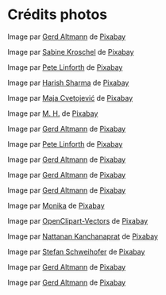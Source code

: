 # Crédits photos

Image par <a href="https://pixabay.com/fr/users/geralt-9301/?utm_source=link-attribution&amp;utm_medium=referral&amp;utm_campaign=image&amp;utm_content=1419275">Gerd Altmann</a> de <a href="https://pixabay.com/fr//?utm_source=link-attribution&amp;utm_medium=referral&amp;utm_campaign=image&amp;utm_content=1419275">Pixabay</a>

Image par <a href="https://pixabay.com/fr/users/pixaline-1569622/?utm_source=link-attribution&amp;utm_medium=referral&amp;utm_campaign=image&amp;utm_content=1415243">Sabine Kroschel</a> de <a href="https://pixabay.com/fr//?utm_source=link-attribution&amp;utm_medium=referral&amp;utm_campaign=image&amp;utm_content=1415243">Pixabay</a>

Image par <a href="https://pixabay.com/fr/users/thedigitalartist-202249/?utm_source=link-attribution&amp;utm_medium=referral&amp;utm_campaign=image&amp;utm_content=1571858">Pete Linforth</a> de <a href="https://pixabay.com/fr//?utm_source=link-attribution&amp;utm_medium=referral&amp;utm_campaign=image&amp;utm_content=1571858">Pixabay</a>

Image par <a href="https://pixabay.com/fr/users/harishs-3407954/?utm_source=link-attribution&amp;utm_medium=referral&amp;utm_campaign=image&amp;utm_content=3245793">Harish Sharma</a> de <a href="https://pixabay.com/fr//?utm_source=link-attribution&amp;utm_medium=referral&amp;utm_campaign=image&amp;utm_content=3245793">Pixabay</a>

Image par <a href="https://pixabay.com/fr/users/majacvetojevic-8130419/?utm_source=link-attribution&amp;utm_medium=referral&amp;utm_campaign=image&amp;utm_content=3173176">Maja Cvetojević</a> de <a href="https://pixabay.com/fr//?utm_source=link-attribution&amp;utm_medium=referral&amp;utm_campaign=image&amp;utm_content=3173176">Pixabay</a>

Image par <a href="https://pixabay.com/fr/users/mih83-464187/?utm_source=link-attribution&amp;utm_medium=referral&amp;utm_campaign=image&amp;utm_content=2369464">M. H.</a> de <a href="https://pixabay.com/fr//?utm_source=link-attribution&amp;utm_medium=referral&amp;utm_campaign=image&amp;utm_content=2369464">Pixabay</a>

Image par <a href="https://pixabay.com/fr/users/geralt-9301/?utm_source=link-attribution&amp;utm_medium=referral&amp;utm_campaign=image&amp;utm_content=1165981">Gerd Altmann</a> de <a href="https://pixabay.com/fr//?utm_source=link-attribution&amp;utm_medium=referral&amp;utm_campaign=image&amp;utm_content=1165981">Pixabay</a>

Image par <a href="https://pixabay.com/fr/users/thedigitalartist-202249/?utm_source=link-attribution&amp;utm_medium=referral&amp;utm_campaign=image&amp;utm_content=1561704">Pete Linforth</a> de <a href="https://pixabay.com/fr//?utm_source=link-attribution&amp;utm_medium=referral&amp;utm_campaign=image&amp;utm_content=1561704">Pixabay</a>

Image par <a href="https://pixabay.com/fr/users/geralt-9301/?utm_source=link-attribution&amp;utm_medium=referral&amp;utm_campaign=image&amp;utm_content=1340517">Gerd Altmann</a> de <a href="https://pixabay.com/fr//?utm_source=link-attribution&amp;utm_medium=referral&amp;utm_campaign=image&amp;utm_content=1340517">Pixabay</a>

Image par <a href="https://pixabay.com/fr/users/geralt-9301/?utm_source=link-attribution&amp;utm_medium=referral&amp;utm_campaign=image&amp;utm_content=773215">Gerd Altmann</a> de <a href="https://pixabay.com/fr//?utm_source=link-attribution&amp;utm_medium=referral&amp;utm_campaign=image&amp;utm_content=773215">Pixabay</a>

Image par <a href="https://pixabay.com/fr/users/geralt-9301/?utm_source=link-attribution&amp;utm_medium=referral&amp;utm_campaign=image&amp;utm_content=1044090">Gerd Altmann</a> de <a href="https://pixabay.com/fr//?utm_source=link-attribution&amp;utm_medium=referral&amp;utm_campaign=image&amp;utm_content=1044090">Pixabay</a>

Image par <a href="https://pixabay.com/fr/users/monicore-1499084/?utm_source=link-attribution&amp;utm_medium=referral&amp;utm_campaign=image&amp;utm_content=3733046">Monika</a> de <a href="https://pixabay.com/fr//?utm_source=link-attribution&amp;utm_medium=referral&amp;utm_campaign=image&amp;utm_content=3733046">Pixabay</a>

Image par <a href="https://pixabay.com/fr/users/openclipart-vectors-30363/?utm_source=link-attribution&amp;utm_medium=referral&amp;utm_campaign=image&amp;utm_content=150761">OpenClipart-Vectors</a> de <a href="https://pixabay.com/fr//?utm_source=link-attribution&amp;utm_medium=referral&amp;utm_campaign=image&amp;utm_content=150761">Pixabay</a>

Image par <a href="https://pixabay.com/fr/users/nattanan23-6312362/?utm_source=link-attribution&amp;utm_medium=referral&amp;utm_campaign=image&amp;utm_content=2724235">Nattanan Kanchanaprat</a> de <a href="https://pixabay.com/fr//?utm_source=link-attribution&amp;utm_medium=referral&amp;utm_campaign=image&amp;utm_content=2724235">Pixabay</a>

Image par <a href="https://pixabay.com/fr/users/stux-12364/?utm_source=link-attribution&amp;utm_medium=referral&amp;utm_campaign=image&amp;utm_content=941159">Stefan Schweihofer</a> de <a href="https://pixabay.com/fr//?utm_source=link-attribution&amp;utm_medium=referral&amp;utm_campaign=image&amp;utm_content=941159">Pixabay</a>

Image par <a href="https://pixabay.com/fr/users/geralt-9301/?utm_source=link-attribution&amp;utm_medium=referral&amp;utm_campaign=image&amp;utm_content=1022119">Gerd Altmann</a> de <a href="https://pixabay.com/fr//?utm_source=link-attribution&amp;utm_medium=referral&amp;utm_campaign=image&amp;utm_content=1022119">Pixabay</a>

Image par <a href="https://pixabay.com/fr/users/geralt-9301/?utm_source=link-attribution&amp;utm_medium=referral&amp;utm_campaign=image&amp;utm_content=1176681">Gerd Altmann</a> de <a href="https://pixabay.com/fr//?utm_source=link-attribution&amp;utm_medium=referral&amp;utm_campaign=image&amp;utm_content=1176681">Pixabay</a>